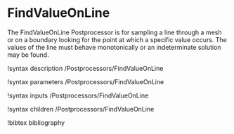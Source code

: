 # FindValueOnLine

The FindValueOnLine Postprocessor is for sampling a line through a mesh or on a boundary
looking for the point at which a specific value occurs. The values of the line
must behave monotonically or an indeterminate solution may be found.

!syntax description /Postprocessors/FindValueOnLine

!syntax parameters /Postprocessors/FindValueOnLine

!syntax inputs /Postprocessors/FindValueOnLine

!syntax children /Postprocessors/FindValueOnLine

!bibtex bibliography
